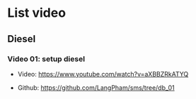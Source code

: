 # List video

## Diesel

### Video 01: setup diesel

- Video: https://www.youtube.com/watch?v=aXBBZRkATYQ

- Github: https://github.com/LangPham/sms/tree/db_01
